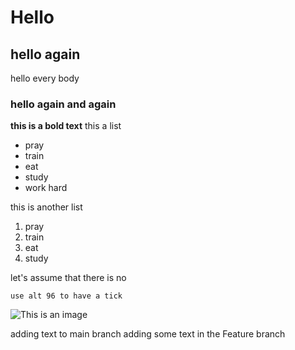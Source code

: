 # Hello
## hello again 
hello every body
### hello again and again
**this is a bold text**
this a list
- pray
- train
- eat 
- study
- work hard

this is another list

1. pray
2. train
3. eat
4. study

let's assume that there is no

`use alt 96 to have a tick`

![This is an image](https://myoctocat.com/assets/images/base-octocat.svg)

adding text to main branch
adding some text in the Feature branch